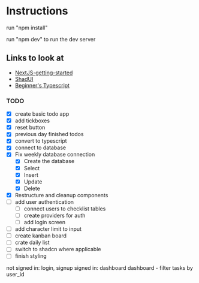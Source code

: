 # Instructions

run "npm install"

run "npm dev" to run the dev server

## Links to look at

- [NextJS-getting-started](https://nextjs.org/learn?utm_source=create-next-app&utm_medium=appdir-template-tw&utm_campaign=create-next-app)
- [ShadUI](https://ui.shadcn.com/docs/components/)
- [Beginner's Typescript](https://www.totaltypescript.com/tutorials/beginners-typescript)

### TODO

- [x] create basic todo app
- [x] add tickboxes
- [x] reset button
- [x] previous day finished todos
- [x] convert to typescript
- [x] connect to database
- [x] Fix weekly database connection
  - [x] Create the database
  - [x] Select
  - [x] Insert
  - [x] Update
  - [x] Delete
- [x] Restructure and cleanup components
- [ ] add user authentication
  - [ ] connect users to checklist tables
  - [ ] create providers for auth
  - [ ] add login screen
- [ ] add character limit to input
- [ ] create kanban board
- [ ] crate daily list
- [ ] switch to shadcn where applicable
- [ ] finish styling

not signed in: login, signup
signed in: dashboard
dashboard - filter tasks by user_id
